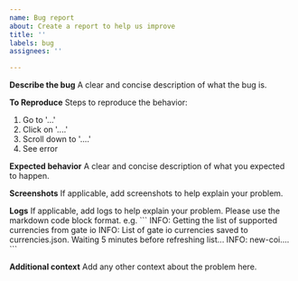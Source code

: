 ```yaml
---
name: Bug report
about: Create a report to help us improve
title: ''
labels: bug
assignees: ''

---
```


**Describe the bug**
A clear and concise description of what the bug is.

**To Reproduce**
Steps to reproduce the behavior:
1. Go to '...'
2. Click on '....'
3. Scroll down to '....'
4. See error

**Expected behavior**
A clear and concise description of what you expected to happen.

**Screenshots**
If applicable, add screenshots to help explain your problem.

**Logs**
If applicable, add logs to help explain your problem.
Please use the markdown code block format.
e.g.
\`\`\`
INFO: Getting the list of supported currencies from gate io
INFO: List of gate io currencies saved to currencies.json. Waiting 5 minutes before refreshing list...
INFO: new-coi....
\`\`\`



**Additional context**
Add any other context about the problem here.
